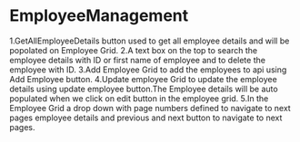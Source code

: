 # EmployeeManagement
1.GetAllEmployeeDetails button used to get all employee details and will be popolated on Employee Grid.
2.A text box on the top to search the employee details with ID or first name of employee and to delete the employee with ID.
3.Add Employee Grid to add the employees to api using Add Employee button.
4.Update employee Grid to update the employee details using update employee button.The Employee details will be auto populated when we click on edit button in the employee grid.
5.In the Employee Grid a drop down with page numbers defined to navigate to next pages employee details and previous and next button to navigate to next pages.
